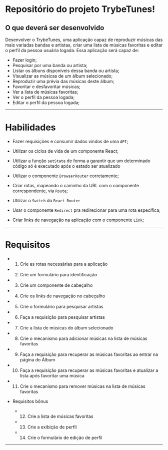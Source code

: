 
# Repositório do projeto TrybeTunes!

## O que deverá ser desenvolvido

Desenvolver o TrybeTunes, uma aplicação capaz de reproduzir músicas das mais variadas bandas e artistas, criar uma lista de músicas favoritas e editar o perfil da pessoa usuária logada. Essa aplicação será capaz de:

  - Fazer login;
  - Pesquisar por uma banda ou artista;
  - Listar os álbuns disponíveis dessa banda ou artista;
  - Visualizar as músicas de um álbum selecionado;
  - Reproduzir uma prévia das músicas deste álbum;
  - Favoritar e desfavoritar músicas;
  - Ver a lista de músicas favoritas;
  - Ver o perfil da pessoa logada;
  - Editar o perfil da pessoa logada;

---

# Habilidades

  * Fazer requisições e consumir dados vindos de uma `API`;

  * Utilizar os ciclos de vida de um componente React;

  * Utilizar a função `setState` de forma a garantir que um determinado código só é executado após o estado ser atualizado
  
  * Utilizar o componente `BrowserRouter` corretamente;

  * Criar rotas, mapeando o caminho da URL com o componente correspondente, via `Route`;

  * Utilizar o `Switch` do `React Router`

  * Usar o componente `Redirect` pra redirecionar para uma rota específica;

  * Criar links de navegação na aplicação com o componente `Link`;

---

# Requisitos

  - 1. Crie as rotas necessárias para a aplicação

  - 2. Crie um formulário para identificação

  - 3. Crie um componente de cabeçalho

  - 4. Crie os links de navegação no cabeçalho

  - 5. Crie o formulário para pesquisar artistas

  - 6. Faça a requisição para pesquisar artistas

  - 7. Crie a lista de músicas do álbum selecionado

  - 8. Crie o mecanismo para adicionar músicas na lista de músicas favoritas

  - 9. Faça a requisição para recuperar as músicas favoritas ao entrar na página do Álbum

  - 10. Faça a requisição para recuperar as músicas favoritas e atualizar a lista após favoritar uma música

  - 11. Crie o mecanismo para remover músicas na lista de músicas favoritas

- Requisitos bônus
  
  - 12. Crie a lista de músicas favoritas

  - 13. Crie a exibição de perfil

  - 14. Crie o formulário de edição de perfil

---



